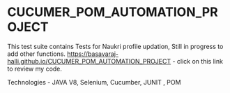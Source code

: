 # CUCUMER_POM_AUTOMATION_PROJECT
This test suite contains Tests for Naukri profile updation, Still in progress to add other functions.
https://basavaraj-halli.github.io/CUCUMER_POM_AUTOMATION_PROJECT - click on this link to review my code.

Technologies - JAVA V8, Selenium, Cucumber, JUNIT , POM
